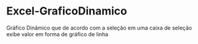 # Excel-GraficoDinamico
Gráfico Dinâmico que de acordo com a seleção em uma caixa de seleção exibe valor em forma de gráfico de linha
